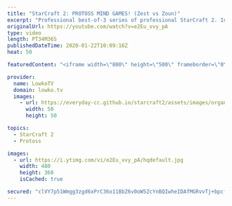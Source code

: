 ```yaml
---
title: "StarCraft 2: PROTOSS MIND GAMES! (Zest vs Zoun)"
excerpt: "Professional best-of-3 series of professional StarCraft 2. In this Protoss vs Protoss we see both players trying to outsmart each other constantly. I think pretty much everyone watching this is familiar with the Protoss player Zest. However Zoun is someone I've only just recently heard of for the first"
originalUrl: https://youtube.com/watch?v=e2Eu_vvy_pA
type: video
length: PT34M36S
publishedDateTime: 2020-01-22T10:09:16Z
heat: 50

featuredContent: "<iframe width=\"800\" height=\"500\" frameborder=\"0\" src=\"https://www.youtube.com/embed/e2Eu_vvy_pA\" allow=\"accelerometer; autoplay; encrypted-media; gyroscope; picture-in-picture\" allowfullscreen></iframe>"

provider:
  name: LowkoTV
  domain: lowko.tv
  images:
    - url: https://everyday-cc.github.io/starcraft2/assets/images/organizations/lowko.tv-50x50.jpg
      width: 50
      height: 50

topics:
  - StarCraft 2
  - Protoss

images:
  - url: https://i.ytimg.com/vi/e2Eu_vvy_pA/hqdefault.jpg
    width: 480
    height: 360
    isCached: true

secured: "clVY7p51Wmgg3zgd6xPrC36o11BbZ6v0oW5ZcYnBQIwheIDAfMGRvvTj+bpcfNY8sTWEr3EipMQbbaG/IbIErvNBWUU4nqcl3YkW2dtZDYOLipylfS5zzkSWqVcJehl7BWs3UheqU+iAzZvDOoOYeec5YegUAqNYQ2Kav4l8iLRn9klv/OfvLQRKgreOSp1HPosW6ZLyt4SpvoR4Q7QQAk1ZewWJKXKvUzDCq03NVzr+viKPt4byNpaPwMIueuzUnEKfwnfKX1nk1JuYHZltAzDj91ksp0KgLUXY+ZC81qdSuM3/HedwiR4c93Qk2FlVhYu6dxs2ui4CC7ew5B4spN+xVex+gABCsDaf4CpZ4QjAOOm+FoDM8jSIcbx9SVfTzSD/KIRS8OR8eIni2e/5asXJgWbhmrrA8mPw3NcE+Gc=;6t7lDy3L0WKFBNH26kUC+A=="
---
```


